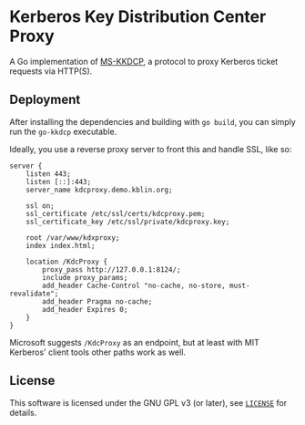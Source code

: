 Kerberos Key Distribution Center Proxy
======================================

A Go implementation of [MS-KKDCP](http://msdn.microsoft.com/en-us/library/hh553774.aspx),
a protocol to proxy Kerberos ticket requests via HTTP(S).

Deployment
----------

After installing the dependencies and building with `go build`, you can simply run the `go-kkdcp` executable.

Ideally, you use a reverse proxy server to front this and handle SSL, like so:

```
server {
	listen 443;
	listen [::]:443;
	server_name kdcproxy.demo.kblin.org;

	ssl on;
	ssl_certificate /etc/ssl/certs/kdcproxy.pem;
	ssl_certificate_key /etc/ssl/private/kdcproxy.key;

	root /var/www/kdxproxy;
	index index.html;

	location /KdcProxy {
		proxy_pass http://127.0.0.1:8124/;
		include proxy_params;
		add_header Cache-Control "no-cache, no-store, must-revalidate";
		add_header Pragma no-cache;
		add_header Expires 0;
	}
}
```

Microsoft suggests `/KdcProxy` as an endpoint, but at least with MIT Kerberos' client tools other paths work as well.

License
-------

This software is licensed under the GNU GPL v3 (or later), see [`LICENSE`](LICENSE) for details.
